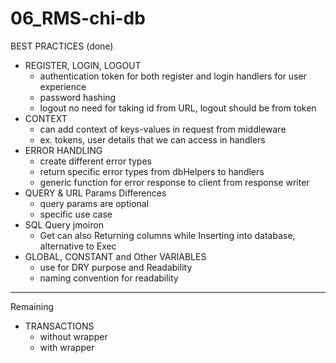 # 06_RMS-chi-db

BEST PRACTICES (done)
- REGISTER, LOGIN, LOGOUT
  -  authentication token for both register and login handlers for user experience
  -  password hashing
  -  logout no need for taking id from URL, logout should be from token 
- CONTEXT
  - can add context of keys-values in request from middleware
  - ex. tokens, user details that we can access in handlers
- ERROR HANDLING
  - create different error types
  - return specific error types from dbHelpers to handlers
  - generic function for error response to client from response writer
- QUERY & URL Params Differences
  - query params are optional
  - specific use case
- SQL Query jmoiron
  - Get can also Returning columns while Inserting into database, alternative to Exec
- GLOBAL, CONSTANT and Other VARIABLES
  - use for DRY purpose and Readability
  - naming convention for readability  

-----------------------------------------------------------------------------------------------------------------------------------------

Remaining
- TRANSACTIONS
  - without wrapper
  - with wrapper 


